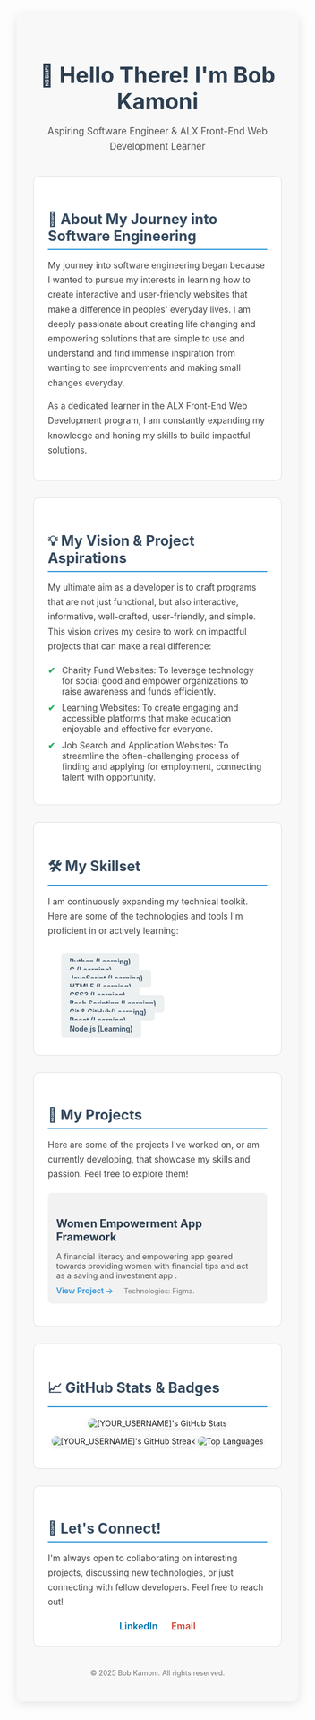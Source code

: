 <div style="font-family: 'Inter', sans-serif; max-width: 900px; margin: 20px auto; padding: 30px; border-radius: 12px; background-color: #f8f8f8; box-shadow: 0 4px 20px rgba(0, 0, 0, 0.1);">

<div style="text-align: center; margin-bottom: 40px;"> <h1 style="color: #2c3e50; font-size: 2.8em; margin-bottom: 10px; font-weight: 700;">👋 Hello There! I'm Bob Kamoni</h1> <p style="color: #555; font-size: 1.2em; line-height: 1.6;">Aspiring Software Engineer & ALX Front-End Web Development Learner</p> </div>

<div style="background-color: #ffffff; padding: 25px; border-radius: 10px; margin-bottom: 30px; border: 1px solid #e0e0e0;">
<h2 style="color: #34495e; font-size: 1.8em; margin-bottom: 15px; border-bottom: 2px solid #3498db; padding-bottom: 8px;">🚀 About My Journey into Software Engineering</h2>
<p style="color: #444; line-height: 1.7; font-size: 1.1em;">
My journey into software engineering began because I wanted to pursue my interests in learning how to create interactive and user-friendly websites that make a difference in peoples' everyday lives. I am deeply passionate about creating life changing and empowering solutions that are simple to use and understand and find immense inspiration from wanting to see improvements and making small changes everyday.
</p>
<p style="color: #444; line-height: 1.7; font-size: 1.1em; margin-top: 15px;">
As a dedicated learner in the ALX Front-End Web Development program, I am constantly expanding my knowledge and honing my skills to build impactful solutions.
</p>
</div>

<div style="background-color: #ffffff; padding: 25px; border-radius: 10px; margin-bottom: 30px; border: 1px solid #e0e0e0;">
<h2 style="color: #34495e; font-size: 1.8em; margin-bottom: 15px; border-bottom: 2px solid #3498db; padding-bottom: 8px;">💡 My Vision & Project Aspirations</h2>
<p style="color: #444; line-height: 1.7; font-size: 1.1em;">
My ultimate aim as a developer is to craft programs that are not just functional, but also interactive, informative, well-crafted, user-friendly, and simple. This vision drives my desire to work on impactful projects that can make a real difference:
</p>
<ul style="list-style-type: none; padding: 0; margin-top: 20px;">
<li style="margin-bottom: 10px; padding-left: 25px; position: relative; color: #444; font-size: 1.1em;">
<span style="position: absolute; left: 0; color: #27ae60; font-weight: bold;">✔</span> Charity Fund Websites: To leverage technology for social good and empower organizations to raise awareness and funds efficiently.
</li>
<li style="margin-bottom: 10px; padding-left: 25px; position: relative; color: #444; font-size: 1.1em;">
<span style="position: absolute; left: 0; color: #27ae60; font-weight: bold;">✔</span> Learning Websites: To create engaging and accessible platforms that make education enjoyable and effective for everyone.
</li>
<li style="margin-bottom: 10px; padding-left: 25px; position: relative; color: #444; font-size: 1.1em;">
<span style="position: absolute; left: 0; color: #27ae60; font-weight: bold;">✔</span> Job Search and Application Websites: To streamline the often-challenging process of finding and applying for employment, connecting talent with opportunity.
</li>
</ul>
</div>

<div style="background-color: #ffffff; padding: 25px; border-radius: 10px; margin-bottom: 30px; border: 1px solid #e0e0e0;">
<h2 style="color: #34495e; font-size: 1.8em; margin-bottom: 15px; border-bottom: 2px solid #3498db; padding-bottom: 8px;">🛠️ My Skillset</h2>
<p style="color: #444; line-height: 1.7; font-size: 1.1em;">
I am continuously expanding my technical toolkit. Here are some of the technologies and tools I'm proficient in or actively learning:
</p>
<div style="display: flex; flex-wrap: wrap; gap: 10px; margin-top: 20px;">
  <ul>
    <div>
      <span style="background-color: #ecf0f1; color: #34495e; padding: 8px 15px; border-radius: 5px; font-weight: 600; font-size: 0.9em;">Python (Learning)</span>
    </div>
  <div>
    <span style="background-color: #ecf0f1; color: #34495e; padding: 8px 15px; border-radius: 5px; font-weight: 600; font-size: 0.9em;">C (Learning)</span>
  </div>
  <div>
    <span style="background-color: #ecf0f1; color: #34495e; padding: 8px 15px; border-radius: 5px; font-weight: 600; font-size: 0.9em;">JavaScript (Learning)</span>
  </div>
  <div>
    <span style="background-color: #ecf0f1; color: #34495e; padding: 8px 15px; border-radius: 5px; font-weight: 600; font-size: 0.9em;">HTML5 (Learning)</span>
  </div>
  <div>
    <span style="background-color: #ecf0f1; color: #34495e; padding: 8px 15px; border-radius: 5px; font-weight: 600; font-size: 0.9em;">CSS3 (Learning)</span>
  </div>
  <div>
    <span style="background-color: #ecf0f1; color: #34495e; padding: 8px 15px; border-radius: 5px; font-weight: 600; font-size: 0.9em;">Bash Scripting (Learning)</span>
  </div>
  <div>
    <span style="background-color: #ecf0f1; color: #34495e; padding: 8px 15px; border-radius: 5px; font-weight: 600; font-size: 0.9em;">Git & GitHub(Learning)</span>
  <div>
  <div>
    <span style="background-color: #ecf0f1; color: #34495e; padding: 8px 15px; border-radius: 5px; font-weight: 600; font-size: 0.9em;">React (Learning)</span>
  </div>
  <div>
    <span style="background-color: #ecf0f1; color: #34495e; padding: 8px 15px; border-radius: 5px; font-weight: 600; font-size: 0.9em;">Node.js (Learning)</span>
  </div>
  <!-- Add more skills as you acquire them! -->
  </ul>
</div>
</div>

<div style="background-color: #ffffff; padding: 25px; border-radius: 10px; margin-bottom: 30px; border: 1px solid #e0e0e0;"> <h2 style="color: #34495e; font-size: 1.8em; margin-bottom: 15px; border-bottom: 2px solid #3498db; padding-bottom: 8px;">🌟 My Projects</h2> <p style="color: #444; line-height: 1.7; font-size: 1.1em;"> Here are some of the projects I've worked on, or am currently developing, that showcase my skills and passion. Feel free to explore them! </p> <ul style="list-style-type: none; padding: 0; margin-top: 20px;"> <li style="margin-bottom: 15px; padding: 15px; background-color: #f2f2f2; border-radius: 8px;"> <h3 style="color: #2c3e50; font-size: 1.4em; margin-bottom: 8px;">Women Empowerment App Framework</h3> <p style="color: #555; font-size: 1em; margin-bottom: 10px;">A financial literacy and empowering app geared towards providing women with financial tips and act as a saving and investment app .</p> <a href="[Link to Project 1 Repo]" style="color: #3498db; text-decoration: none; font-weight: 600;">View Project &rarr;</a> <span style="margin-left: 15px; color: #777; font-size: 0.9em;">Technologies: Figma. </span> </li> <!-- Add more project entries as you complete them --> </ul> </div>

<div style="background-color: #ffffff; padding: 25px; border-radius: 10px; margin-bottom: 30px; border: 1px solid #e0e0e0;">
<h2 style="color: #34495e; font-size: 1.8em; margin-bottom: 15px; border-bottom: 2px solid #3498db; padding-bottom: 8px;">📈 GitHub Stats & Badges</h2>
<!--<p style="color: #444; line-height: 1.7; font-size: 1.1em;">
You can add dynamic GitHub stats and badges here to showcase your activity and contributions.
</p>-->
<div style="text-align: center; margin-top: 20px;">
<!-- Example GitHub Stats (replace [YOUR_USERNAME] with your actual GitHub username) -->
<img src="https://github-readme-stats.vercel.app/api?username=606TheDev&show_icons=true&theme=blue-green" alt="[YOUR_USERNAME]'s GitHub Stats" style="max-width: 100%; height: auto; margin-bottom: 15px; border-radius: 8px; box-shadow: 0 2px 8px rgba(0,0,0,0.1);" />
<img src="https://github-readme-streak-stats.herokuapp.com/?user=606TheDev&theme=blue-green" alt="[YOUR_USERNAME]'s GitHub Streak" style="max-width: 100%; height: auto; margin-bottom: 15px; border-radius: 8px; box-shadow: 0 2px 8px rgba(0,0,0,0.1);" />
<img src="https://github-readme-stats.vercel.app/api/top-langs/?username=606TheDev&layout=compact&theme=blue-green" alt="Top Languages" style="max-width: 100%; height: auto; border-radius: 8px; box-shadow: 0 2px 8px rgba(0,0,0,0.1);" />
<!-- Add more badges as desired, e.g., skill badges from shields.io -->
</div>
</div>

<div style="background-color: #ffffff; padding: 25px; border-radius: 10px; border: 1px solid #e0e0e0;">
<h2 style="color: #34495e; font-size: 1.8em; margin-bottom: 15px; border-bottom: 2px solid #3498db; padding-bottom: 8px;">🤝 Let's Connect!</h2>
<p style="color: #444; line-height: 1.7; font-size: 1.1em;">
I'm always open to collaborating on interesting projects, discussing new technologies, or just connecting with fellow developers. Feel free to reach out!
</p>
<div style="margin-top: 20px; text-align: center;">
<a href="www.linkedin.com/in/bob-kamoni-6b1315366" target="_blank" style="display: inline-block; margin: 0 10px; text-decoration: none; color: #0077B5; font-size: 1.2em; font-weight: 600;">LinkedIn</a>
<!--<a href="https://twitter.com/[YourTwitterHandle]" target="_blank" style="display: inline-block; margin: 0 10px; text-decoration: none; color: #1DA1F2; font-size: 1.2em; font-weight: 600;">Twitter</a>-->
<a href="mailto:bobkamoni1@gmail.com" style="display: inline-block; margin: 0 10px; text-decoration: none; color: #D44638; font-size: 1.2em; font-weight: 600;">Email</a>
<!-- Add more social links as needed -->
</div>
</div>

<p style="text-align: center; color: #777; font-size: 0.9em; margin-top: 40px;">
&copy; 2025 Bob Kamoni. All rights reserved.
</p>

</div>
